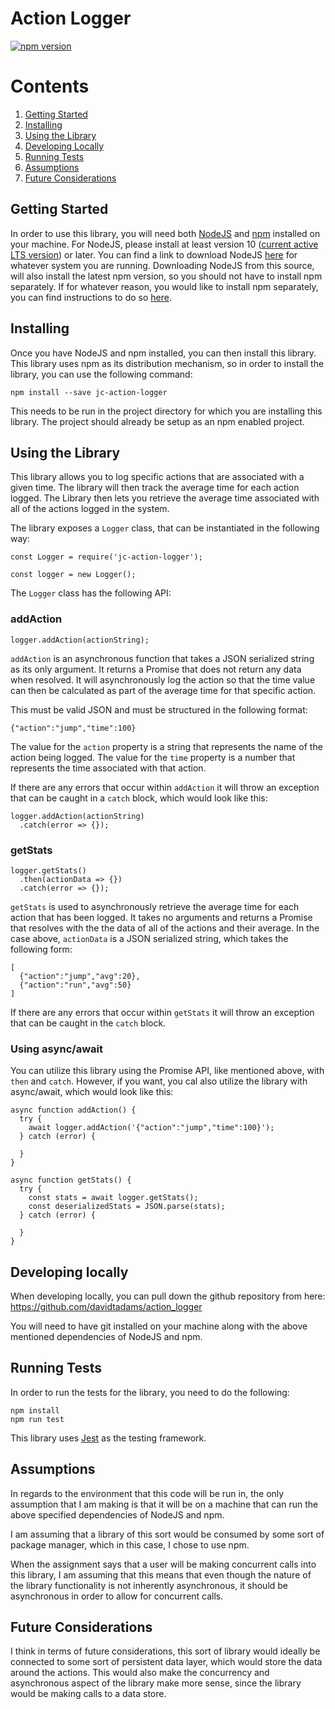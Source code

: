 # Action Logger

[![npm version](https://img.shields.io/npm/v/jc-action-logger.svg)](https://www.npmjs.com/package/jc-action-logger)

# Contents

1. [Getting Started](#getting-started)
2. [Installing](#installing)
3. [Using the Library](#using-the-library)
4. [Developing Locally](#developing-locally)
5. [Running Tests](#running-tests)
6. [Assumptions](#assumptions)
7. [Future Considerations](#future-considerations)

## Getting Started

In order to use this library, you will need both [NodeJS](https://nodejs.org/en/) and [npm](https://docs.npmjs.com/about-npm/) installed on your machine. For NodeJS, please install at least version 10 ([current active LTS version](https://nodejs.org/en/about/releases/)) or later. You can find a link to download NodeJS [here](https://nodejs.org/en/download/) for whatever system you are running. Downloading NodeJS from this source, will also install the latest npm version, so you should not have to install npm separately. If for whatever reason, you would like to install npm separately, you can find instructions to do so [here](https://docs.npmjs.com/downloading-and-installing-node-js-and-npm).

## Installing

Once you have NodeJS and npm installed, you can then install this library. This library uses npm as its distribution mechanism, so in order to install the library, you can use the following command:

```
npm install --save jc-action-logger
```

This needs to be run in the project directory for which you are installing this library. The project should already be setup as an npm enabled project.

## Using the Library

This library allows you to log specific actions that are associated with a given time. The library will then track the average time for each action logged. The Library then lets you retrieve the average time associated with all of the actions logged in the system.

The library exposes a `Logger` class, that can be instantiated in the following way:

```
const Logger = require('jc-action-logger');

const logger = new Logger();
```

The `Logger` class has the following API:

### addAction

```
logger.addAction(actionString);
```

`addAction` is an asynchronous function that takes a JSON serialized string as its only argument. It returns a Promise that does not return any data when resolved. It will asynchronously log the action so that the time value can then be calculated as part of the average time for that specific action.

This must be valid JSON and must be structured in the following format:

```
{"action":"jump","time":100}
```

The value for the `action` property is a string that represents the name of the action being logged. The value for the `time` property is a number that represents the time associated with that action.

If there are any errors that occur within `addAction` it will throw an exception that can be caught in a `catch` block, which would look like this:

```
logger.addAction(actionString)
  .catch(error => {});
```

### getStats

```
logger.getStats()
  .then(actionData => {})
  .catch(error => {});
```

`getStats` is used to asynchronously retrieve the average time for each action that has been logged. It takes no arguments and returns a Promise that resolves with the the data of all of the actions and their average. In the case above, `actionData` is a JSON serialized string, which takes the following form:

```
[
  {"action":"jump","avg":20},
  {"action":"run","avg":50}
]
```

If there are any errors that occur within `getStats` it will throw an exception that can be caught in the `catch` block.

### Using async/await

You can utilize this library using the Promise API, like mentioned above, with `then` and `catch`. However, if you want, you cal also utilize the library with async/await, which would look like this:

```
async function addAction() {
  try {
    await logger.addAction('{"action":"jump","time":100}');
  } catch (error) {

  }
}
```

```
async function getStats() {
  try {
    const stats = await logger.getStats();
    const deserializedStats = JSON.parse(stats);
  } catch (error) {

  }
}
```

## Developing locally

When developing locally, you can pull down the github repository from here: https://github.com/davidtadams/action_logger

You will need to have git installed on your machine along with the above mentioned dependencies of NodeJS and npm.

## Running Tests

In order to run the tests for the library, you need to do the following:

```
npm install
npm run test
```

This library uses [Jest](https://jestjs.io/) as the testing framework.

## Assumptions

In regards to the environment that this code will be run in, the only assumption that I am making is that it will be on a machine that can run the above specified dependencies of NodeJS and npm.

I am assuming that a library of this sort would be consumed by some sort of package manager, which in this case, I chose to use npm.

When the assignment says that a user will be making concurrent calls into this library, I am assuming that this means that even though the nature of the library functionality is not inherently asynchronous, it should be asynchronous in order to allow for concurrent calls.

## Future Considerations

I think in terms of future considerations, this sort of library would ideally be connected to some sort of persistent data layer, which would store the data around the actions. This would also make the concurrency and asynchronous aspect of the library make more sense, since the library would be making calls to a data store.
